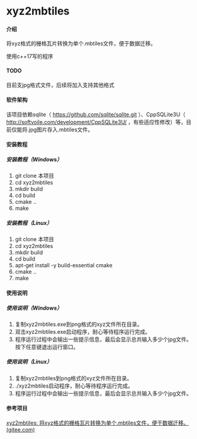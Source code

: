 # xyz2mbtiles

#### 介绍
将xyz格式的栅格瓦片转换为单个.mbtiles文件，便于数据迁移。

使用c++17写的程序

#### TODO

目前支jpg格式文件，后续将加入支持其他格式

#### 软件架构
该项目依赖sqlite（ https://github.com/sqlite/sqlite.git ）、CppSQLite3U（ http://softvoile.com/development/CppSQLite3U/ ，有些适应性修改）等，目前仅能将.jpg图片存入.mbtiles文件。
             
#### 安装教程
##### 安装教程（Windows）
1.  git clone 本项目
2.  cd xyz2mbtiles
3.  mkdir build
4.  cd build
5.  cmake .. 
6.  make

##### 安装教程（Linux）
1.  git clone 本项目
2.  cd xyz2mbtiles
3.  mkdir build
4.  cd build
5.  apt-get install -y build-essential cmake
6.  cmake .. 
7.  make

#### 使用说明

##### 使用说明（Windows）
1.  复制xyz2mbtiles.exe到png格式的xyz文件所在目录。
2.  双击xyz2mbtiles.exe启动程序，耐心等待程序运行完成。
3.  程序运行过程中会输出一些提示信息，最后会显示总共输入多少个jpg文件。按下任意键退出运行窗口。

##### 使用说明（Linux）
1.  复制xyz2mbtiles到png格式的xyz文件所在目录。
2.  ./xyz2mbtiles启动程序，耐心等待程序运行完成。
3.  程序运行过程中会输出一些提示信息，最后会显示总共输入多少个jpg文件。

#### 参考项目

[xyz2mbtiles: 将xyz格式的栅格瓦片转换为单个.mbtiles文件，便于数据迁移。 (gitee.com)](https://gitee.com/zjp369/xyz2mbtiles)
